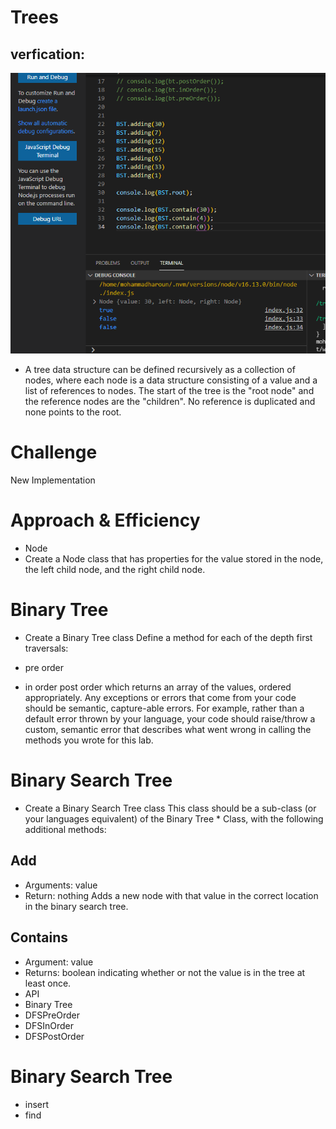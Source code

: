 # Trees
## verfication: 
![](Verfication.PNG)


* A tree data structure can be defined recursively as a collection of nodes, where each node is a data structure consisting of a value and a list of references to nodes. The start of the tree is the "root node" and the reference nodes are the "children". No reference is duplicated and none points to the root.

# Challenge
New Implementation

# Approach & Efficiency
* Node
* Create a Node class that has properties for the value stored in the node, the left child node, and the right child node.

# Binary Tree
* Create a Binary Tree class Define a method for each of the depth first traversals:

* pre order
* in order
post order which returns an array of the values, ordered appropriately. Any exceptions or errors that come from your code should be semantic, capture-able errors. For example, rather than a default error thrown by your language, your code should raise/throw a custom, semantic error that describes what went wrong in calling the methods you wrote for this lab.
# Binary Search Tree
* Create a Binary Search Tree class This class should be a sub-class (or your languages equivalent) of the Binary Tree * Class, with the following additional methods:

## Add
* Arguments: value
* Return: nothing Adds a new node with that value in the correct location in the binary search tree.
## Contains
* Argument: value
* Returns: boolean indicating whether or not the value is in the tree at least once.
* API
* Binary Tree
* DFSPreOrder
* DFSInOrder
* DFSPostOrder
# Binary Search Tree
* insert
* find